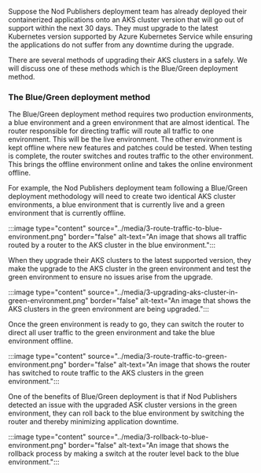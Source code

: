 Suppose the Nod Publishers deployment team has already deployed their containerized applications onto an AKS cluster version that will go out of support within the next 30 days. They must upgrade to the latest Kubernetes version supported by Azure Kubernetes Service while ensuring the applications do not suffer from any downtime during the upgrade. 

There are several methods of upgrading their AKS clusters in a safely. We will discuss one of these methods which is the Blue/Green deployment method.

### The Blue/Green deployment method

The Blue/Green deployment method requires two production environments, a blue environment and a green environment that are almost identical. The router responsible for directing traffic will route all traffic to one environment. This will be the live environment. The other environment is kept offline where new features and patches could be tested. When testing is complete, the router switches and routes traffic to the other environment. This brings the offline environment online and takes the online environment offline.

For example, the Nod Publishers deployment team following a Blue/Green deployment methodology will need to create two identical AKS cluster environments, a blue environment that is currently live and a green environment that is currently offline.

 :::image type="content" source="../media/3-route-traffic-to-blue-environment.png" border="false" alt-text="An image that shows all traffic routed by a router to the AKS cluster in the blue environment.":::

When they upgrade their AKS clusters to the latest supported version, they make the upgrade to the AKS cluster in the green environment and test the green environment to ensure no issues arise from the upgrade. 

 :::image type="content" source="../media/3-upgrading-aks-cluster-in-green-environment.png" border="false" alt-text="An image that shows the AKS clusters in the green environment are being upgraded.":::

Once the green environment is ready to go, they can switch the router to direct all user traffic to the green environment and take the blue environment offline. 

 :::image type="content" source="../media/3-route-traffic-to-green-environment.png" border="false" alt-text="An image that shows the router has switched to route traffic to the AKS clusters in the green environment.":::

One of the benefits of Blue/Green deployment is that if Nod Publishers detected an issue with the upgraded ASK cluster versions in the green environment, they can roll back to the blue environment by switching the router and thereby minimizing application downtime.

 :::image type="content" source="../media/3-rollback-to-blue-environment.png" border="false" alt-text="An image that shows the rollback process by making a switch at the router level back to the blue environment.":::
